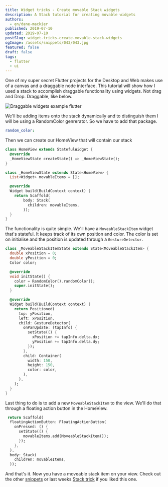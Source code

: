 ```yaml
---
title: Widget tricks - Create movable Stack widgets
description: A Stack tutorial for creating movable widgets
authors:
  - en/dane-mackier
published: 2019-07-10
updated: 2019-07-10
postSlug: widget-tricks-create-movable-stack-widgets
ogImage: /assets/snippets/043/043.jpg
featured: false
draft: false
tags:
  - flutter
  - ui
---
```


One of my super secret Flutter projects for the Desktop and Web makes use of a canvas and a draggable node interface. This tutorial will show how I used a stack to accomplish draggable functionality using widgets. Not drag and Drop. Draggable, like below.

![Draggable widgets example flutter](/assets/blog/snippets/043/draggable.gif)

We'll be adding items onto the stack dynamically and to distinguish them I will be using a RandomColor genrerator. So we have to add that package.

```yaml
random_color:
```

Then we can create our HomeView that will contain our stack

```dart
class HomeView extends StatefulWidget {
  @override
  _HomeViewState createState() => _HomeViewState();
}

class _HomeViewState extends State<HomeView> {
  List<Widget> movableItems = [];

  @override
  Widget build(BuildContext context) {
    return Scaffold(
        body: Stack(
          children: movableItems,
        ));
  }
}
```

The functionality is quite simple. We'll have a `MoveableStackItem` widget that's stateful. It keeps track of its own position and color. The color is set on initialise and the position is updated through a `GestureDetector`.

```dart
class _MoveableStackItemState extends State<MoveableStackItem> {
  double xPosition = 0;
  double yPosition = 0;
  Color color;

  @override
  void initState() {
    color = RandomColor().randomColor();
    super.initState();
  }

  @override
  Widget build(BuildContext context) {
    return Positioned(
      top: yPosition,
      left: xPosition,
      child: GestureDetector(
        onPanUpdate: (tapInfo) {
          setState(() {
            xPosition += tapInfo.delta.dx;
            yPosition += tapInfo.delta.dy;
          });
        },
        child: Container(
          width: 150,
          height: 150,
          color: color,
        ),
      ),
    );
  }
}

```

Last thing to do is to add a new `MoveableStackItem` to the view. We'll do that through a floating action button in the HomeView.

```dart
 return Scaffold(
  floatingActionButton: FloatingActionButton(
    onPressed: () {
      setState(() {
        movableItems.add(MoveableStackItem());
      });
    },
  ),
  body: Stack(
    children: movableItems,
  ));
```

And that's it. Now you have a moveable stack item on your view. Check out the other [snippets](/snippets) or last weeks [Stack trick](/snippet/widget-tricks-reorder-widgets-on-a-stack) if you liked this one.
